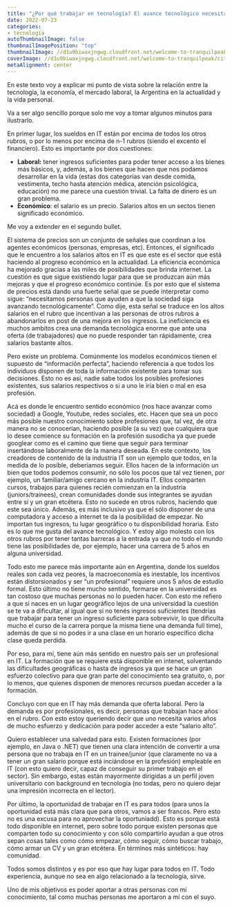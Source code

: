 ```yaml
---
title: "¿Por qué trabajar en tecnología? El avance tecnológico necesita de todos"
date: 2022-07-23
categories:
- tecnología
autoThumbnailImage: false
thumbnailImagePosition: "top"
thumbnailImage: //d1u9biwaxjngwg.cloudfront.net/welcome-to-tranquilpeak/city-750.jpg
coverImage: //d1u9biwaxjngwg.cloudfront.net/welcome-to-tranquilpeak/city.jpg
metaAlignment: center
---
```

En este texto voy a explicar mi punto de vista sobre la relación entre la tecnología, la economía, el mercado laboral, la Argentina en la actualidad y la vida personal.

Va a ser algo sencillo porque solo me voy a tomar algunos minutos para ilustrarlo.

En primer lugar, los sueldos en IT están por encima de todos los otros rubros, o por lo menos por encima de n-1 rubros (siendo el excento el financiero). Esto es importante por dos cuestiones:

- **Laboral:** tener ingresos suficientes para poder tener acceso a los bienes más básicos, y, además, a los bienes que hacen que nos podamos desarrollar en la vida (estas dos categorías van desde comida, vestimenta, techo hasta atención médica, atención psicológica, educación) no me parece una cuestión trivial. La falta de dinero es un gran problema.
- **Económico**: el salario es un precio. Salarios altos en un sectos tienen significado económico.

Me voy a extender en el segundo bullet.

El sistema de precios son un conjunto de señales que coordinan a los agentes económicos (personas, empresas, etc). Entonces, el significado que le encuentro a los salarios altos en IT es que este es el sector que está haciendo al progreso económico en la actualidad. La eficiencia económica ha mejorado gracias a las miles de posibilidades que brinda internet. La cuestión es que sigue existiendo lugar para que se produzcan aún más mejoras y que el progreso económico continúe. Es por esto que el sistema de precios está dando una fuerte señal que se puede interpretar como sigue: “necesitamos personas que ayuden a que la sociedad siga avanzando tecnológicamente”. Como dije, esta señal se traduce en los altos salarios en el rubro que incentivan a las personas de otros rubros a abandonarlos en post de una mejora en los ingresos. La ineficiencia es muchos ambitos crea una demanda tecnológica enorme que ante una oferta (de trabajadores) que no puede responder tan rápidamente, crea salarios bastante altos. 

Pero existe un problema. Comúnmente los modelos económicos tienen el supuesto de “información perfecta”, haciendo referencia a que todos los individuos disponen de toda la información existente para tomar sus decisiones. Esto no es así, nadie sabe todos los posibles profesiones existentes, sus salarios respectivos o si a uno le iría bien o mal en esa profesión. 

Acá es donde le encuentro sentido económico (nos hace avanzar como sociedad) a Google, Youtube, redes sociales, etc. Hacen que sea un poco más posible nuestro conocimiento sobre profesiones que, tal vez, de otra manera no se conocerían, haciendo posible (a su vez) que cualquiera que lo desee comience su formación en la profesión susodicha ya que puede googlear como es el camino que tiene que seguir para terminar insertándose laboralmente de la manera deseada. En este contexto, los creadores de contenido de la industria IT son un ejemplo que todos, en la medida de lo posible, deberíamos seguir. Ellos hacen de la información un bien que todos podemos consumir, no sólo los pocos que tal vez tienen, por ejemplo, un familiar/amigo cercano en la industria IT. Ellos comparten cursos, trabajos para quienes recién comienzan en la industria (juniors/trainees), crean comunidades donde sus integrantes se ayudan entre sí y un gran etcétera. Esto no sucede en otros rubros, haciendo que este sea único. Además, es más inclusivo ya que el sólo disponer de una computadora y acceso a internet te da la posibilidad de empezar. No importan tus ingresos, tu lugar geográfico o tu disponibilidad horaria. Esto es lo que me gusta del avance tecnológico. Y estoy algo molesto con los otros rubros por tener tantas barreras a la entrada ya que no todo el mundo tiene las posibilidades de, por ejemplo, hacer una carrera de 5 años en alguna universidad. 

Todo esto me parece más importante aún en Argentina, donde los sueldos reales son cada vez peores, la macroeconomía es inestable, los incentivos están distorsionados y ser “un profesional” requiere unos 5 años de estudio formal. Esto último no tiene mucho sentido, formarse en la universidad es tan costoso que muchas personas no lo pueden hacer. Con esto me refiero a que si naces en un lugar geográfico lejos de una universidad la cuestión se te va a dificultar, al igual que si no tenés ingresos suficientes (tendrías que trabajar para tener un ingreso suficiente para sobrevivir, lo que dificulta mucho el curso de la carrera porque la misma tiene una demanda full time), además de que si no podes ir a una clase en un horario específico dicha clase queda perdida. 

Por eso, para mí, tiene aún más sentido en nuestro país ser un profesional en IT. La formación que se requiere está disponible en intenet, solventando las dificultades geográficas o hasta de ingresos ya que se hace un gran esfuerzo colectivo para que gran parte del conocimiento sea gratuito, o, por lo menos, que quienes disponen de menores recursos puedan acceder a la formación.

Concluyo con que en IT hay más demanda que oferta laboral. Pero la demanda es por profesionales, es decir, personas que trabajan hace años en el rubro. Con esto estoy queriendo decir que uno necesita varios años de mucho esfuerzo y dedicación para poder acceder a este “salario alto”. 

Quiero establecer una salvedad para esto. Existen formaciones (por ejemplo, en Java o .NET) que tienen una clara intención de convertir a una persona que no trabaja en IT en un trainee/junior (que claramente no va a tener un gran salario porque está inciándose en la profesión) empleable en IT (con esto quiero decir, capaz de conseguir su primer trabajo en el sector). Sin embargo, estas están mayormente dirigidas a un perfil joven universitario con background en tecnología (no todas, pero no quiero dejar una impresión incorrecta en el lector). 

Por último, la oportunidad de trabajar en IT es para todos (para unos la oportunidad está más clara que para otros, vamos a ser francos. Pero esto no es una excusa para no aprovechar la oportuniadd). Esto es porque está todo disponible en internet, pero sobre todo porque existen personas que comparten todo su conocimiento y con sólo compartirlo ayudan a que otros sepan cosas tales como cómo empezar, cómo seguir, cómo buscar trabajo, cómo armar un CV y un gran etcétera. En términos más sintéticos: hay comunidad.

Todos somos distintos y es por eso que hay lugar para todos en IT. Todo experiencia, aunque no sea en algo relacionado a la tecnología, sirve. 

Uno de mis objetivos es poder aportar a otras personas con mi conocimiento, tal como muchas personas me aportaron a mí con el suyo.
